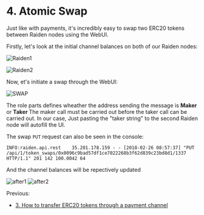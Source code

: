 <h1>4. Atomic Swap </h1>

Just like with payments, it's incredibly easy to swap two ERC20 tokens between Raiden nodes using the WebUI. 


Firstly, let's look at the initial channel balances on both of our Raiden nodes:

![Raiden1](https://github.com/dopetard/Raiden-ERC20-Atomic-Swap-POC-/blob/master/before1.png)

![Raiden2](https://github.com/dopetard/Raiden-ERC20-Atomic-Swap-POC-/blob/master/before2.png)

Now, et's initiate a swap through the WebUI:

![SWAP](https://github.com/dopetard/Raiden-ERC20-Atomic-Swap-POC-/blob/master/Screen%20Shot%202018-02-26%20at%204.55.40%20PM.png)

The role parts defines wheather the address sending the message is <b> Maker </b> or <b> Taker </b> The maker call must be carried out before the taker call can be carried out. In our case, Just pasting the "taker string" to the second Raiden node will autofill the UI. 

The swap `PUT` request can also be seen in the console:

`INFO:raiden.api.rest    35.201.178.159 - - [2018-02-26 08:57:37] "PUT /api/1/token_swaps/0x0096c9bad57df1ce7022268b3f62d839c23bd8d1/1337 HTTP/1.1" 201 142 100.0042
64 `

And the channel balances will be repectively updated

![after1](https://github.com/dopetard/Raiden-ERC20-Atomic-Swap-POC-/blob/master/after1.png)
![after2](https://github.com/dopetard/Raiden-ERC20-Atomic-Swap-POC-/blob/master/after2.png)

Previous:
* [3. How to transfer ERC20 tokens through a payment channel](TransferTokens.md)
